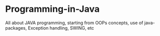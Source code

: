 # Programming-in-Java
All about JAVA programming, starting from OOPs concepts, use of java-packages, Exception handling, SWING, etc
